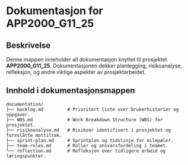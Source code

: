 # Dokumentasjon for APP2000_G11_25

## Beskrivelse
Denne mappen inneholder all dokumentasjon knyttet til prosjektet **APP2000_G11_25**. Dokumentasjonen dekker planlegging, risikoanalyse, refleksjon, og andre viktige aspekter av prosjektarbeidet.

## Innhold i dokumentasjonsmappen
```plaintext
documentation/
├── backlog.md         # Prioritert liste over brukerhistorier og oppgaver.
├── WBS.md             # Work Breakdown Structure (WBS) for prosjektet.
├── risikoanalyse.md   # Risikoer identifisert i prosjektet og foreslåtte mottiltak.
├── sprint-plan.md     # Sprintplan og tidslinje for milepæler.
├── team-roles.md      # Roller og ansvarsfordeling i teamet.
└── reflection.md      # Refleksjon over tidligere arbeid og læringspunkter.

